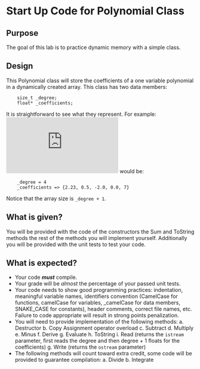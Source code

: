 # Start Up Code for Polynomial Class
## Purpose
The goal of this lab is to practice dynamic memory with a simple class.

## Design
This Polynomial class will store the coefficients of a one variable polynomial
in a dynamically created array. This class has two data members:
```
	size_t _degree;
	float* _coefficients;
```
It is straightforward to see what they represent.
For example:
![equation](https://latex.codecogs.com/gif.latex?7x%5E4-2x%5E2&plus;0.5x&plus;2.23)
would be:
``` 
	_degree = 4
	_coefficients => {2.23, 0.5, -2.0, 0.0, 7}
```
Notice that the array size is `_degree + 1`.

## What is given?
You will be provided with the code of the constructors the Sum and ToString methods
the rest of the methods you will implement yourself.
Additionally you will be provided with the unit tests to test your code.

## What is expected?
- Your code ***must*** compile.
- Your grade will be *almost* the percentage of your passed unit tests.
- Your code needs to show good programming practices: indentation, meaningful variable names, identifiers convention (CamelCase for functions, 
camelCase for variables, _camelCase for data members, SNAKE_CASE for constants), header comments, correct file names, etc. Failure to 
code appropriate will result in strong points penalization.
- You will need to provide implementation of the following methods:
	a. Destructor
	b. Copy Assignment operator overload
	c. Subtract
	d. Multiply
	e. Minus
	f. Derive
	g. Evaluate
	h. ToString
	i. Read (returns the `istream` parameter, first reads the degree and then degree + 1 floats for the coefficients)
	g. Write (returns the `ostream` parameter)
- The following methods will count toward extra credit, some code will be provided to guarantee compilation:
	a. Divide
	b. Integrate


